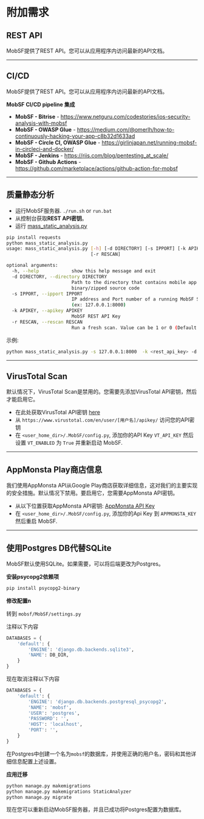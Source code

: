 



# 附加需求

## REST API

MobSF提供了REST API。您可以从应用程序内访问最新的API文档。
***
## CI/CD

MobSF提供了REST API。您可以从应用程序内访问最新的API文档。

**MobSF CI/CD pipeline 集成**

* **MobSF - Bitrise** - https://www.netguru.com/codestories/ios-security-analysis-with-mobsf
* **MobSF - OWASP Glue** - https://medium.com/@omerlh/how-to-continuously-hacking-your-app-c8b32d1633ad
* **MobSF - Circle CI, OWASP Glue** - https://girlinjapan.net/running-mobsf-in-circleci-and-docker/
* **MobSF - Jenkins** - https://riis.com/blog/pentesting_at_scale/
* **MobSF - Github Actions** - https://github.com/marketplace/actions/github-action-for-mobsf
***
## 质量静态分析

* 运行MobSF服务器.
`./run.sh` or `run.bat`
* 从控制台获取**REST API密钥**。
* 运行 [mass_static_analysis.py](https://github.com/MobSF/Mobile-Security-Framework-MobSF/blob/master/scripts/mass_static_analysis.py)

```bash
pip install requests
python mass_static_analysis.py
usage: mass_static_analysis.py [-h] [-d DIRECTORY] [-s IPPORT] [-k APIKEY]
                               [-r RESCAN]

optional arguments:
  -h, --help            show this help message and exit
  -d DIRECTORY, --directory DIRECTORY
                        Path to the directory that contains mobile app
                        binary/zipped source code
  -s IPPORT, --ipport IPPORT
                        IP address and Port number of a running MobSF Server.
                        (ex: 127.0.0.1:8000)
  -k APIKEY, --apikey APIKEY
                        MobSF REST API Key
  -r RESCAN, --rescan RESCAN
                        Run a fresh scan. Value can be 1 or 0 (Default: 0)
```

示例: 
```bash
python mass_static_analysis.py -s 127.0.0.1:8000  -k <rest_api_key> -d /home/files/
```
***
## VirusTotal Scan

默认情况下，VirusTotal Scan是禁用的。您需要先添加VirusTotal API密钥，然后才能启用它。

* 在此处获取VirusTotal API密钥 [here](https://www.virustotal.com/#/join-us)
* 从 `https://www.virustotal.com/en/user/[用户名]/apikey/` 访问您的API密钥
* 在 `<user_home_dir>/.MobSF/config.py`, 添加你的API Key `VT_API_KEY` 然后设置 `VT_ENABLED` 为 `True` 并重新启动 MobSF.
***
## AppMonsta Play商店信息

我们使用AppMonsta API从Google Play商店获取详细信息，这对我们的主要实现的安全措施。默认情况下禁用。要启用它，您需要AppMonsta API密钥。

* 从以下位置获取AppMonsta API密钥: [AppMonsta API Key](https://appmonsta.com/dashboard/get_api_key/)
* 在 `<user_home_dir>/.MobSF/config.py`, 添加你的Api Key 到 `APPMONSTA_KEY` 然后重启 MobSF.
***
## 使用Postgres DB代替SQLite

MobSF默认使用SQLite。如果需要，可以将后端更改为Postgres。

**安装psycopg2依赖项**

```bash
pip install psycopg2-binary
```

**修改配置n**

转到 `mobsf/MobSF/settings.py`

注释以下内容

```python
DATABASES = {
    'default': {
        'ENGINE': 'django.db.backends.sqlite3',
        'NAME': DB_DIR,
    }
}
```

现在取消注释以下内容

```python
DATABASES = {
    'default': {
        'ENGINE': 'django.db.backends.postgresql_psycopg2',
        'NAME': 'mobsf',
        'USER': 'postgres',
        'PASSWORD': '',
        'HOST': 'localhost',
        'PORT': '',
    }
}
```

在Postgres中创建一个名为`mobsf`的数据库，并使用正确的用户名，密码和其他详细信息配置上述设置。

**应用迁移**

```bash
python manage.py makemigrations 
python manage.py makemigrations StaticAnalyzer
python manage.py migrate
```

现在您可以重新启动MobSF服务器，并且已成功将Postgres配置为数据库。
